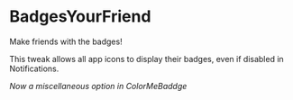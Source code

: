 # BadgesYourFriend

Make friends with the badges!

This tweak allows all app icons to display their badges, even if disabled in Notifications.

*Now a miscellaneous option in ColorMeBaddge*
